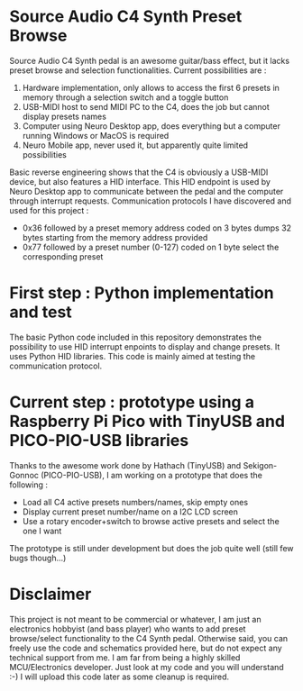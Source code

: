 # Source Audio C4 Synth Preset Browse
Source Audio C4 Synth pedal is an awesome guitar/bass effect, but it lacks preset browse and selection functionalities.
Current possibilities are :
1. Hardware implementation, only allows to access the first 6 presets in memory through a selection switch and a toggle button
2. USB-MIDI host to send MIDI PC to the C4, does the job but cannot display presets names
3. Computer using Neuro Desktop app, does everything but a computer running Windows or MacOS is required
4. Neuro Mobile app, never used it, but apparently quite limited possibilities

Basic reverse engineering shows that the C4 is obviously a USB-MIDI device, but also features a HID interface. This HID endpoint is used by Neuro Desktop app to communicate between the pedal and the computer through interrupt requests.
Communication protocols I have discovered and used for this project :
- 0x36 followed by a preset memory address coded on 3 bytes dumps 32 bytes starting from the memory address provided
- 0x77 followed by a preset number (0-127) coded on 1 byte select the corresponding preset

# First step : Python implementation and test
The basic Python code included in this repository demonstrates the possibility to use HID interrupt enpoints to display and change presets. It uses Python HID libraries. This code is mainly aimed at testing the communication protocol.

# Current step : prototype using a Raspberry Pi Pico with TinyUSB and PICO-PIO-USB libraries
Thanks to the awesome work done by Hathach (TinyUSB) and Sekigon-Gonnoc (PICO-PIO-USB), I am working on a prototype that does the following :
- Load all C4 active presets numbers/names, skip empty ones
- Display current preset number/name on a I2C LCD screen
- Use a rotary encoder+switch to browse active presets and select the one I want

The prototype is still under development but does the job quite well (still few bugs though...)

# Disclaimer
This project is not meant to be commercial or whatever, I am just an electronics hobbyist (and bass player) who wants to add preset browse/select functionality to the C4 Synth pedal.
Otherwise said, you can freely use the code and schematics provided here, but do not expect any technical support from me. I am far from being a highly skilled MCU/Electronics developer. Just look at my code and you will understand :-)
I will upload this code later as some cleanup is required.
